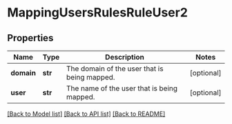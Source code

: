 # MappingUsersRulesRuleUser2

## Properties
Name | Type | Description | Notes
------------ | ------------- | ------------- | -------------
**domain** | **str** | The domain of the user that is being mapped. | [optional] 
**user** | **str** | The name of the user that is being mapped. | [optional] 

[[Back to Model list]](../README.md#documentation-for-models) [[Back to API list]](../README.md#documentation-for-api-endpoints) [[Back to README]](../README.md)


